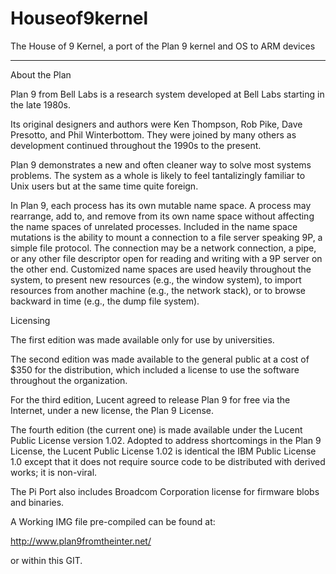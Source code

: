 # Houseof9kernel
The House of 9 Kernel, a port of the Plan 9 kernel and OS to ARM devices

-------------------------------------------------------------
About the Plan


Plan 9 from Bell Labs is a research system developed at Bell Labs starting in the late 1980s.

Its original designers and authors were Ken Thompson, Rob Pike, Dave Presotto, and Phil Winterbottom. They were joined by many others as development continued throughout the 1990s to the present.

Plan 9 demonstrates a new and often cleaner way to solve most systems problems. The system as a whole is likely to feel tantalizingly familiar to Unix users but at the same time quite foreign.

In Plan 9, each process has its own mutable name space. A process may rearrange, add to, and remove from its own name space without affecting the name spaces of unrelated processes. Included in the name space mutations is the ability to mount a connection to a file server speaking 9P, a simple file protocol. The connection may be a network connection, a pipe, or any other file descriptor open for reading and writing with a 9P server on the other end. Customized name spaces are used heavily throughout the system, to present new resources (e.g., the window system), to import resources from another machine (e.g., the network stack), or to browse backward in time (e.g., the dump file system).

Licensing

The first edition was made available only for use by universities.

The second edition was made available to the general public at a cost of $350 for the distribution, which included a license to use the software throughout the organization.

For the third edition, Lucent agreed to release Plan 9 for free via the Internet, under a new license, the Plan 9 License.

The fourth edition (the current one) is made available under the Lucent Public License version 1.02. Adopted to address shortcomings in the Plan 9 License, the Lucent Public License 1.02 is identical the IBM Public License 1.0 except that it does not require source code to be distributed with derived works; it is non-viral.

The Pi Port also includes Broadcom Corporation license for firmware blobs and binaries. 



A Working IMG file pre-compiled can be found at: 

http://www.plan9fromtheinter.net/

or within this GIT.
